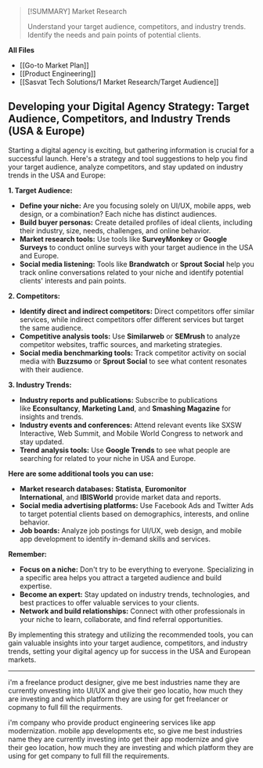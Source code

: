 
> [!SUMMARY] Market Research
> 
> 
> Understand your target audience, competitors, and industry trends. Identify the needs and pain points of potential clients.

**All Files**
 - [[Go-to Market Plan]]
 - [[Product Engineering]]
 - [[Sasvat Tech Solutions/1 Market Research/Target Audience]]


## Developing your Digital Agency Strategy: Target Audience, Competitors, and Industry Trends (USA & Europe)

Starting a digital agency is exciting, but gathering information is crucial for a successful launch. Here's a strategy and tool suggestions to help you find your target audience, analyze competitors, and stay updated on industry trends in the USA and Europe:

**1. Target Audience:**

- **Define your niche:** Are you focusing solely on UI/UX, mobile apps, web design, or a combination? Each niche has distinct audiences.
- **Build buyer personas:** Create detailed profiles of ideal clients, including their industry, size, needs, challenges, and online behavior.
- **Market research tools:** Use tools like **SurveyMonkey** or **Google Surveys** to conduct online surveys with your target audience in the USA and Europe.
- **Social media listening:** Tools like **Brandwatch** or **Sprout Social** help you track online conversations related to your niche and identify potential clients' interests and pain points.

**2. Competitors:**

- **Identify direct and indirect competitors:** Direct competitors offer similar services, while indirect competitors offer different services but target the same audience.
- **Competitive analysis tools:** Use **Similarweb** or **SEMrush** to analyze competitor websites, traffic sources, and marketing strategies.
- **Social media benchmarking tools:** Track competitor activity on social media with **Buzzsumo** or **Sprout Social** to see what content resonates with their audience.

**3. Industry Trends:**

- **Industry reports and publications:** Subscribe to publications like **Econsultancy**, **Marketing Land**, and **Smashing Magazine** for insights and trends.
- **Industry events and conferences:** Attend relevant events like SXSW Interactive, Web Summit, and Mobile World Congress to network and stay updated.
- **Trend analysis tools:** Use **Google Trends** to see what people are searching for related to your niche in USA and Europe.

**Here are some additional tools you can use:**

- **Market research databases:** **Statista**, **Euromonitor International**, and **IBISWorld** provide market data and reports.
- **Social media advertising platforms:** Use Facebook Ads and Twitter Ads to target potential clients based on demographics, interests, and online behavior.
- **Job boards:** Analyze job postings for UI/UX, web design, and mobile app development to identify in-demand skills and services.

**Remember:**

- **Focus on a niche:** Don't try to be everything to everyone. Specializing in a specific area helps you attract a targeted audience and build expertise.
- **Become an expert:** Stay updated on industry trends, technologies, and best practices to offer valuable services to your clients.
- **Network and build relationships:** Connect with other professionals in your niche to learn, collaborate, and find referral opportunities.

By implementing this strategy and utilizing the recommended tools, you can gain valuable insights into your target audience, competitors, and industry trends, setting your digital agency up for success in the USA and European markets.


----

i'm a freelance product designer, give me best industries name they are currently onvesting into UI/UX and give their geo locatio, how much they are investing and which platform they are using for get freelancer or copmany to full fill the requirments.

i'm company who provide product engineering services like app modernization. mobile app developments etc, so give me best industries name they are currently investing into get their app modernize and give their geo location, how much they are investing and which platform they are using for get company to full fill the requirements.